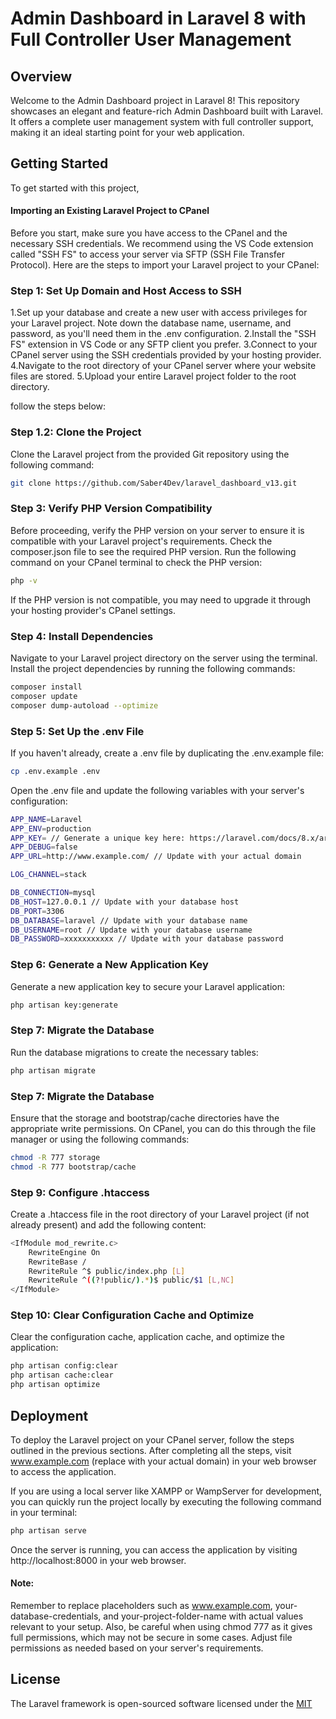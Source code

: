 # Admin Dashboard in Laravel 8 with Full Controller User Management

## Overview

Welcome to the Admin Dashboard project in Laravel 8! This repository showcases an elegant and feature-rich Admin Dashboard built with Laravel. It offers a complete user management system with full controller support, making it an ideal starting point for your web application.




## Getting Started
To get started with this project, 
#### Importing an Existing Laravel Project to CPanel
Before you start, make sure you have access to the CPanel and the necessary SSH credentials. We recommend using the VS Code extension called "SSH FS" to access your server via SFTP (SSH File Transfer Protocol). Here are the steps to import your Laravel project to your CPanel:


### Step 1: Set Up Domain and Host Access to SSH

1.Set up your database and create a new user with access privileges for your Laravel project. Note down the database name, username, and password, as you'll need them in the .env configuration.
2.Install the "SSH FS" extension in VS Code or any SFTP client you prefer.
3.Connect to your CPanel server using the SSH credentials provided by your hosting provider.
4.Navigate to the root directory of your CPanel server where your website files are stored.
5.Upload your entire Laravel project folder to the root directory.

follow the steps below:

### Step 1.2: Clone the Project
Clone the Laravel project from the provided Git repository using the following command:

```bash
git clone https://github.com/Saber4Dev/laravel_dashboard_v13.git
```


### Step 3: Verify PHP Version Compatibility
Before proceeding, verify the PHP version on your server to ensure it is compatible with your Laravel project's requirements. Check the composer.json file to see the required PHP version.
Run the following command on your CPanel terminal to check the PHP version:
```bash
php -v
```
If the PHP version is not compatible, you may need to upgrade it through your hosting provider's CPanel settings.

### Step 4: Install Dependencies
Navigate to your Laravel project directory on the server using the terminal.
Install the project dependencies by running the following commands:

```bash
composer install
composer update
composer dump-autoload --optimize
```


### Step 5: Set Up the .env File
If you haven't already, create a .env file by duplicating the .env.example file:
```bash
cp .env.example .env
```
Open the .env file and update the following variables with your server's configuration:
```bash
APP_NAME=Laravel
APP_ENV=production
APP_KEY= // Generate a unique key here: https://laravel.com/docs/8.x/artisan#generating-a-key
APP_DEBUG=false
APP_URL=http://www.example.com/ // Update with your actual domain

LOG_CHANNEL=stack

DB_CONNECTION=mysql
DB_HOST=127.0.0.1 // Update with your database host
DB_PORT=3306
DB_DATABASE=laravel // Update with your database name
DB_USERNAME=root // Update with your database username
DB_PASSWORD=xxxxxxxxxxx // Update with your database password

```

### Step 6: Generate a New Application Key
Generate a new application key to secure your Laravel application:

```bash
php artisan key:generate
```

### Step 7: Migrate the Database
Run the database migrations to create the necessary tables:
```bash
php artisan migrate
```

### Step 7: Migrate the Database
Ensure that the storage and bootstrap/cache directories have the appropriate write permissions. On CPanel, you can do this through the file manager or using the following commands:
```bash
chmod -R 777 storage
chmod -R 777 bootstrap/cache
```

### Step 9: Configure .htaccess
Create a .htaccess file in the root directory of your Laravel project (if not already present) and add the following content:
```bash
<IfModule mod_rewrite.c>
    RewriteEngine On
    RewriteBase /
    RewriteRule ^$ public/index.php [L]
    RewriteRule ^((?!public/).*)$ public/$1 [L,NC]
</IfModule>
```


### Step 10: Clear Configuration Cache and Optimize
Clear the configuration cache, application cache, and optimize the application:

```bash
php artisan config:clear
php artisan cache:clear
php artisan optimize
```



## Deployment
To deploy the Laravel project on your CPanel server, follow the steps outlined in the previous sections. After completing all the steps, visit www.example.com (replace with your actual domain) in your web browser to access the application.

If you are using a local server like XAMPP or WampServer for development, you can quickly run the project locally by executing the following command in your terminal:
```bash
php artisan serve
```
Once the server is running, you can access the application by visiting http://localhost:8000 in your web browser.



#### Note:
Remember to replace placeholders such as www.example.com, your-database-credentials, and your-project-folder-name with actual values relevant to your setup. Also, be careful when using chmod 777 as it gives full permissions, which may not be secure in some cases. Adjust file permissions as needed based on your server's requirements.





## License

The Laravel framework is open-sourced software licensed under the [MIT](https://choosealicense.com/licenses/mit/)


